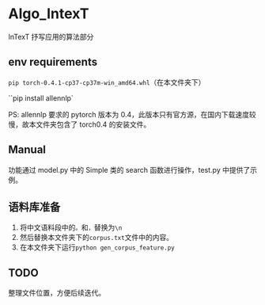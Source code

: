 # Algo_IntexT

InTexT 抒写应用的算法部分

## env requirements

`pip torch-0.4.1-cp37-cp37m-win_amd64.whl`（在本文件夹下）

``pip install allennlp`

PS: allennlp 要求的 pytorch 版本为 0.4，此版本只有官方源，在国内下载速度较慢，故本文件夹包含了 torch0.4 的安装文件。

## Manual

功能通过 model.py 中的 Simple 类的 search 函数进行操作，test.py 中提供了示例。

## 语料库准备

1. 将中文语料段中的`。`和`，`替换为`\n`
2. 然后替换本文件夹下的`corpus.txt`文件中的内容。
3. 在本文件夹下运行`python gen_corpus_feature.py`

## TODO

整理文件位置，方便后续迭代。
